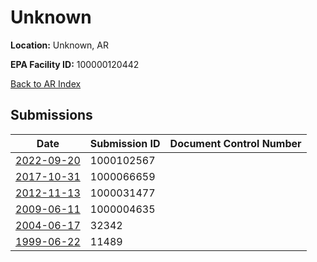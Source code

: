 # Unknown

**Location:** Unknown, AR

**EPA Facility ID:** 100000120442

[Back to AR Index](../../index.md)

## Submissions

| Date | Submission ID | Document Control Number |
|------|--------------|-------------------------|
| [2022-09-20](submissions/1000102567.md) | 1000102567 |  |
| [2017-10-31](submissions/1000066659.md) | 1000066659 |  |
| [2012-11-13](submissions/1000031477.md) | 1000031477 |  |
| [2009-06-11](submissions/1000004635.md) | 1000004635 |  |
| [2004-06-17](submissions/32342.md) | 32342 |  |
| [1999-06-22](submissions/11489.md) | 11489 |  |
